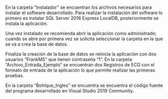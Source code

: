 En la carpeta “Instalador” se encuentran los archivos necesarios para instalar el software desarrollado. Para realizar la instalación del software lo primero es instalar SQL Server 2016 Express LocalDB, posteriormente se instala la aplicación. 

Una vez instalado se recomienda abrir la aplicación como administrado; cuando se abre por primera vez se solicita seleccionar la carpeta en la que se va a crea la base de datos. 

Finaliza la creación de la base de datos se reinicia la aplicación con dos usuarios “FrankMS” que tienen contraseña “1”.
En la carpeta “Archivo_Entrada_Ejemplo” se encuentran dos Registros de ECG con el formato de entrada de la aplicación lo que permite realizar las primeras pruebas.

En la carpeta “Bohíque_Ingles” se encuentra se encuentra el código fuente del programa desarrollado en Visual Studio 2019 Community.

 
